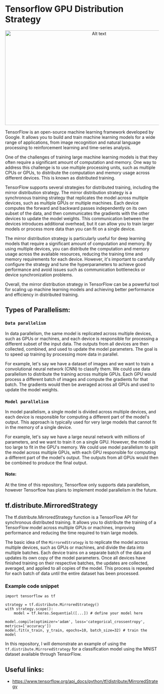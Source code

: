 # Tensorflow GPU Distribution Strategy

<p align="center">
<img src="https://www.vectorlogo.zone/logos/tensorflow/tensorflow-ar21.png" alt="Alt text" width="600" height="310">
</p>

TensorFlow is an open-source machine learning framework developed by Google. It allows you to build and train machine learning models for a wide range of applications, from image recognition and natural language processing to reinforcement learning and time-series analysis.

One of the challenges of training large machine learning models is that they often require a significant amount of computation and memory. One way to address this challenge is to use multiple processing units, such as multiple CPUs or GPUs, to distribute the computation and memory usage across different devices. This is known as distributed training.

TensorFlow supports several strategies for distributed training, including the mirror distribution strategy. The mirror distribution strategy is a synchronous training strategy that replicates the model across multiple devices, such as multiple GPUs or multiple machines. Each device computes the forward and backward passes independently on its own subset of the data, and then communicates the gradients with the other devices to update the model weights. This communication between the devices introduces additional overhead, but it can allow you to train larger models or process more data than you can fit on a single device.

The mirror distribution strategy is particularly useful for deep learning models that require a significant amount of computation and memory. By using multiple devices, you can distribute the computation and memory usage across the available resources, reducing the training time and memory requirements for each device. However, it's important to carefully configure the strategy and tune the hyperparameters to achieve good performance and avoid issues such as communication bottlenecks or device synchronization problems.

Overall, the mirror distribution strategy in TensorFlow can be a powerful tool for scaling up machine learning models and achieving better performance and efficiency in distributed training.

## Types of Parallelism:

### `Data parallelism`

In data parallelism, the same model is replicated across multiple devices, such as GPUs or machines, and each device is responsible for processing a different subset of the input data. The outputs from all devices are then collected, combined, and used to update the model parameters. The goal is to speed up training by processing more data in parallel.

For example, let's say we have a dataset of images and we want to train a convolutional neural network (CNN) to classify them. We could use data parallelism to distribute the training across multiple GPUs. Each GPU would process a different batch of images and compute the gradients for that batch. The gradients would then be averaged across all GPUs and used to update the model weights.

### `Model parallelism`

In model parallelism, a single model is divided across multiple devices, and each device is responsible for computing a different part of the model's output. This approach is typically used for very large models that cannot fit in the memory of a single device.

For example, let's say we have a large neural network with millions of parameters, and we want to train it on a single GPU. However, the model is too large to fit in the GPU's memory. We could use model parallelism to split the model across multiple GPUs, with each GPU responsible for computing a different part of the model's output. The outputs from all GPUs would then be combined to produce the final output.

#### Note:

At the time of this repository, Tensorflow only supports data parallelism, however Tensorflow has plans to implement model parallelism in the future.

## tf.distribute.MirroredStrategy

The tf.distribute.MirroredStrategy function is a TensorFlow API for synchronous distributed training. It allows you to distribute the training of a TensorFlow model across multiple GPUs or machines, improving performance and reducing the time required to train large models.

The basic idea of the `MirroredStrategy` is to replicate the model across multiple devices, such as GPUs or machines, and divide the data into multiple batches. Each device trains on a separate batch of the data and updates its own copy of the model parameters. Once all devices have finished training on their respective batches, the updates are collected, averaged, and applied to all copies of the model. This process is repeated for each batch of data until the entire dataset has been processed.

### Example code snippet

```
import tensorflow as tf

strategy = tf.distribute.MirroredStrategy()
with strategy.scope():
    model = tf.keras.Sequential([...]) # define your model here

model.compile(optimizer='adam', loss='categorical_crossentropy', metrics=['accuracy'])
model.fit(x_train, y_train, epochs=10, batch_size=32) # train the model
```

In this repository, I will demonstrate an example of using the `tf.distribute.MirroredStrategy` for a classification model using the MNIST dataset available through TensorFlow.

## Useful links:
* https://www.tensorflow.org/api_docs/python/tf/distribute/MirroredStrategy

